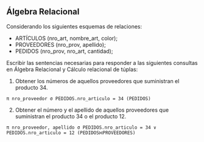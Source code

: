 ## Álgebra Relacional

Considerando los siguientes esquemas de relaciones:

- ARTÍCULOS (nro_art, nombre_art, color);
- PROVEEDORES (nro_prov, apellido);
- PEDIDOS (nro_prov, nro_art, cantidad);

Escribir las sentencias necesarias para responder a las siguientes consultas en Álgebra Relacional y Cálculo
relacional de túplas:

1. Obtener los números de aquellos proveedores que suministran el producto 34.

```
π nro_proveedor σ PEDIDOS.nro_articulo = 34 (PEDIDOS)
```

2. Obtener el número y el apellido de aquellos proveedores que suministran el producto 34 o el
producto 12.

```
π nro_proveedor, apellido σ PEDIDOS.nro_articulo = 34 ∨ PEDIDOS.nro_articulo = 12 (PEDIDOS⨝PROVEEDORES)
```

